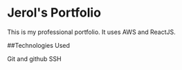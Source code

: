 # Jerol's Portfolio

This is my professional portfolio. It uses AWS and ReactJS.

##Technologies Used

Git and github
SSH
